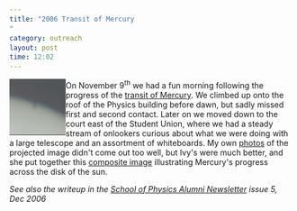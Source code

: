 ```yaml
---
title: "2006 Transit of Mercury
"
category: outreach
layout: post
time: 12:02
---
```

<!-- header generated from blosxom format post; make_header.pl 23.1.2022 -->
<p>
<!-- created by convert.pl on Mon Jan 30 23:39:52 EST 2012 -->
<!-- converted from ../2006/12/on-november-9-th-we-had-fun-morning.html -->
<!-- Post timestamp Monday, December 04, 2006 10:02 PM -->
<!-- touch -t 200612042202 -->
<!-- Labels: 2006, outreach -->
      <img src="/images/mercury.jpg" align="left" height="100" width="100" />On November 9<sup>th</sup> we had a fun morning following the progress of the <a href="http://www.astronomy.org.au/ngn/engine.php?SID=1000011&AID=100283">transit of Mercury</a>. We climbed up onto the roof of the Physics building before dawn, but sadly missed first and second contact. Later on we moved down to the court east of the Student Union, where we had a steady stream of onlookers curious about what we were doing with a large telescope and an assortment of whiteboards. My own <a href="http://www.flickr.com/photos/outsider1/sets/72157594404955522/">photos</a> of the projected image didn't come out too well, but Ivy's were much better, and she put together this <a href="http://astro.ph.unimelb.edu.au/pictures/mercury.pdf">composite image</a> illustrating Mercury's progress across the disk of the sun.<p>
<em>See also the writeup in the <a href="https://kiosk.ph.unimelb.edu.au/home/content/download/1119/5171/file/Newsletter_Issue5_Dec06%5B1%5D.pdf">School of Physics Alumni Newsletter</a> issue 5, Dec 2006</em>
